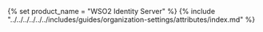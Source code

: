 {% set product_name = "WSO2 Identity Server" %}
{% include "../../../../../../includes/guides/organization-settings/attributes/index.md" %}
